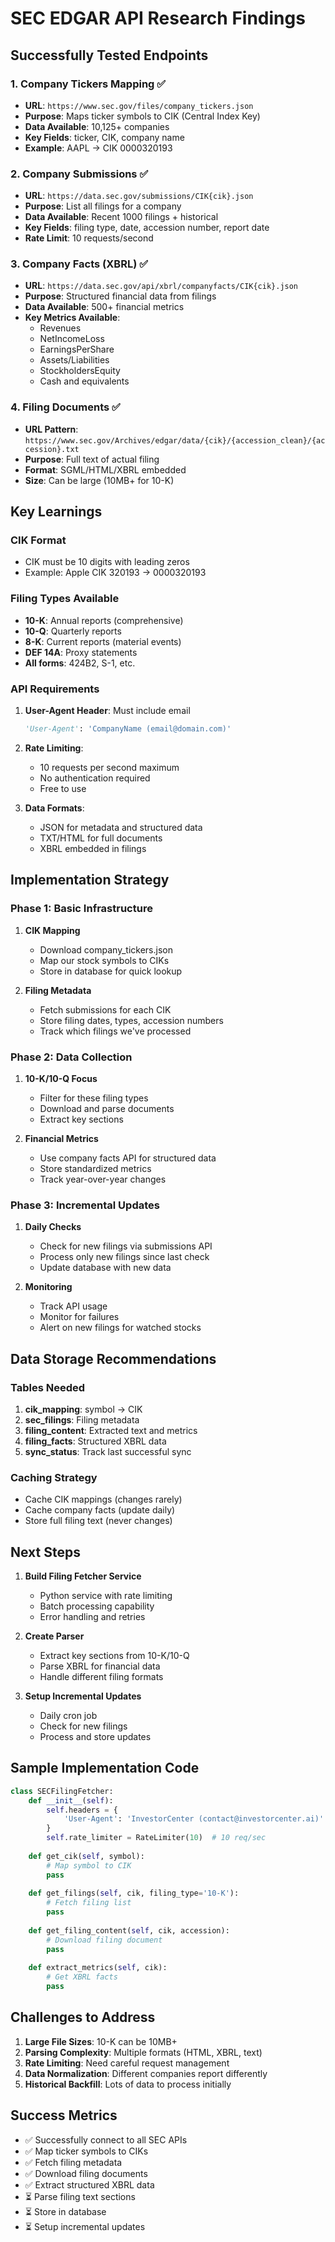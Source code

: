 # SEC EDGAR API Research Findings

## Successfully Tested Endpoints

### 1. Company Tickers Mapping ✅
- **URL**: `https://www.sec.gov/files/company_tickers.json`
- **Purpose**: Maps ticker symbols to CIK (Central Index Key)
- **Data Available**: 10,125+ companies
- **Key Fields**: ticker, CIK, company name
- **Example**: AAPL → CIK 0000320193

### 2. Company Submissions ✅
- **URL**: `https://data.sec.gov/submissions/CIK{cik}.json`
- **Purpose**: List all filings for a company
- **Data Available**: Recent 1000 filings + historical
- **Key Fields**: filing type, date, accession number, report date
- **Rate Limit**: 10 requests/second

### 3. Company Facts (XBRL) ✅
- **URL**: `https://data.sec.gov/api/xbrl/companyfacts/CIK{cik}.json`
- **Purpose**: Structured financial data from filings
- **Data Available**: 500+ financial metrics
- **Key Metrics Available**:
  - Revenues
  - NetIncomeLoss
  - EarningsPerShare
  - Assets/Liabilities
  - StockholdersEquity
  - Cash and equivalents

### 4. Filing Documents ✅
- **URL Pattern**: `https://www.sec.gov/Archives/edgar/data/{cik}/{accession_clean}/{accession}.txt`
- **Purpose**: Full text of actual filing
- **Format**: SGML/HTML/XBRL embedded
- **Size**: Can be large (10MB+ for 10-K)

## Key Learnings

### CIK Format
- CIK must be 10 digits with leading zeros
- Example: Apple CIK 320193 → 0000320193

### Filing Types Available
- **10-K**: Annual reports (comprehensive)
- **10-Q**: Quarterly reports
- **8-K**: Current reports (material events)
- **DEF 14A**: Proxy statements
- **All forms**: 424B2, S-1, etc.

### API Requirements
1. **User-Agent Header**: Must include email
   ```python
   'User-Agent': 'CompanyName (email@domain.com)'
   ```

2. **Rate Limiting**: 
   - 10 requests per second maximum
   - No authentication required
   - Free to use

3. **Data Formats**:
   - JSON for metadata and structured data
   - TXT/HTML for full documents
   - XBRL embedded in filings

## Implementation Strategy

### Phase 1: Basic Infrastructure
1. **CIK Mapping**
   - Download company_tickers.json
   - Map our stock symbols to CIKs
   - Store in database for quick lookup

2. **Filing Metadata**
   - Fetch submissions for each CIK
   - Store filing dates, types, accession numbers
   - Track which filings we've processed

### Phase 2: Data Collection
1. **10-K/10-Q Focus**
   - Filter for these filing types
   - Download and parse documents
   - Extract key sections

2. **Financial Metrics**
   - Use company facts API for structured data
   - Store standardized metrics
   - Track year-over-year changes

### Phase 3: Incremental Updates
1. **Daily Checks**
   - Check for new filings via submissions API
   - Process only new filings since last check
   - Update database with new data

2. **Monitoring**
   - Track API usage
   - Monitor for failures
   - Alert on new filings for watched stocks

## Data Storage Recommendations

### Tables Needed
1. **cik_mapping**: symbol → CIK
2. **sec_filings**: Filing metadata
3. **filing_content**: Extracted text and metrics
4. **filing_facts**: Structured XBRL data
5. **sync_status**: Track last successful sync

### Caching Strategy
- Cache CIK mappings (changes rarely)
- Cache company facts (update daily)
- Store full filing text (never changes)

## Next Steps

1. **Build Filing Fetcher Service**
   - Python service with rate limiting
   - Batch processing capability
   - Error handling and retries

2. **Create Parser**
   - Extract key sections from 10-K/10-Q
   - Parse XBRL for financial data
   - Handle different filing formats

3. **Setup Incremental Updates**
   - Daily cron job
   - Check for new filings
   - Process and store updates

## Sample Implementation Code

```python
class SECFilingFetcher:
    def __init__(self):
        self.headers = {
            'User-Agent': 'InvestorCenter (contact@investorcenter.ai)'
        }
        self.rate_limiter = RateLimiter(10)  # 10 req/sec
    
    def get_cik(self, symbol):
        # Map symbol to CIK
        pass
    
    def get_filings(self, cik, filing_type='10-K'):
        # Fetch filing list
        pass
    
    def get_filing_content(self, cik, accession):
        # Download filing document
        pass
    
    def extract_metrics(self, cik):
        # Get XBRL facts
        pass
```

## Challenges to Address

1. **Large File Sizes**: 10-K can be 10MB+
2. **Parsing Complexity**: Multiple formats (HTML, XBRL, text)
3. **Rate Limiting**: Need careful request management
4. **Data Normalization**: Different companies report differently
5. **Historical Backfill**: Lots of data to process initially

## Success Metrics

- ✅ Successfully connect to all SEC APIs
- ✅ Map ticker symbols to CIKs
- ✅ Fetch filing metadata
- ✅ Download filing documents
- ✅ Extract structured XBRL data
- ⏳ Parse filing text sections
- ⏳ Store in database
- ⏳ Setup incremental updates